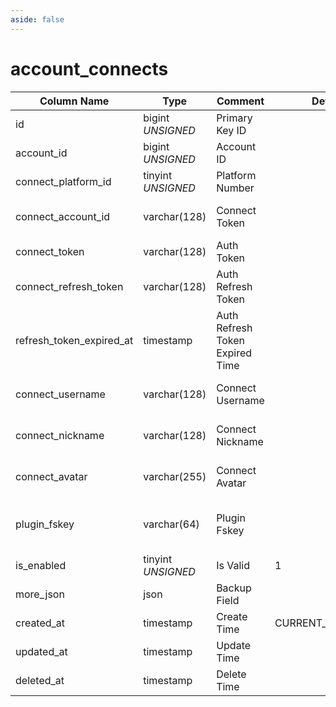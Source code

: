 ```yaml
---
aside: false
---
```


# account_connects

| Column Name | Type | Comment | Default | Null | Remark |
| --- | --- | --- | --- | --- | --- |
| id | bigint *UNSIGNED* | Primary Key ID |  | NO | Auto Increment |
| account_id | bigint *UNSIGNED* | Account ID |  | NO | Related field [accounts->id](accounts.md) |
| connect_platform_id | tinyint *UNSIGNED* | Platform Number |  | NO | Related configuration [connects](../../database/dictionary/connects.md) key value |
| connect_account_id | varchar(128) | Connect Token |  | NO | **Unique**<br>For example: WeChat openid or GitHub ID |
| connect_token | varchar(128) | Auth Token |  | YES |  |
| connect_refresh_token | varchar(128) | Auth Refresh Token |  | YES |  |
| refresh_token_expired_at | timestamp | Auth Refresh Token Expired Time |  | YES | connect_refresh_token |
| connect_username | varchar(128) | Connect Username |  | YES | Platform username, leave empty if not available |
| connect_nickname | varchar(128) | Connect Nickname |  | YES | Platform nickname, use platform name if not available |
| connect_avatar | varchar(255) | Connect Avatar |  | YES | Platform avatar URL, leave empty if not available |
| plugin_fskey | varchar(64) | Plugin Fskey |  | NO | Related field [plugins->fskey](../plugins/plugins.md)<br>Created by which plugin  |
| is_enabled | tinyint *UNSIGNED* | Is Valid | 1 | NO | 0.Invalid / 1.Valid |
| more_json | json | Backup Field |  | YES |  |
| created_at | timestamp | Create Time | CURRENT_TIMESTAMP | NO |  |
| updated_at | timestamp | Update Time |  | YES |  |
| deleted_at | timestamp | Delete Time |  | YES |  |
